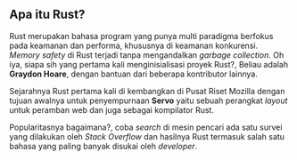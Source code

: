 ## Apa itu Rust?

Rust merupakan bahasa program yang punya multi paradigma berfokus pada keamanan dan performa, khususnya di keamanan konkurensi. _Memory safety_ di Rust terjadi tanpa mengandalkan _garbage collection_. Oh iya, siapa sih yang pertama kali menginisialisasi proyek Rust?, Beliau adalah **Graydon Hoare**, dengan bantuan dari beberapa kontributor lainnya. 

Sejarahnya Rust pertama kali di kembangkan di Pusat Riset Mozilla dengan tujuan awalnya untuk penyempurnaan **Servo** yaitu sebuah perangkat _layout_ untuk peramban web dan juga sebagai kompilator Rust. 

Popularitasnya bagaimana?, coba _search_ di mesin pencari ada satu survei yang dilakukan oleh _Stack Overflow_ dan hasilnya Rust termasuk salah satu bahasa yang paling banyak disukai oleh _developer_.
